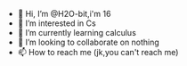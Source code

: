 - 👋 Hi, I’m @H2O-bit,i'm 16
- 👀 I’m interested in Cs
- 🌱 I’m currently learning calculus
- 💞️ I’m looking to collaborate on nothing
- 📫 How to reach me (jk,you can't reach me)

<!---
H2O-bit/H2O-bit is a ✨ special ✨ repository because its `README.md` (this file) appears on your GitHub profile.
You can click the Preview link to take a look at your changes.
--->
